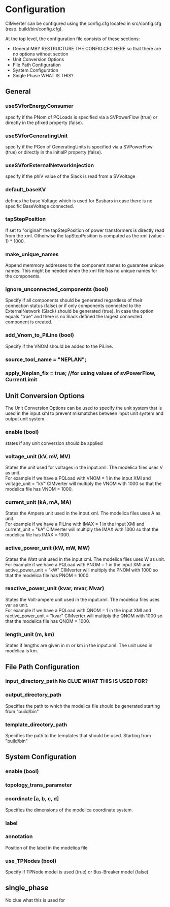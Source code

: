 # Configuration

CIMverter can be configured using the config.cfg located in src/config.cfg (resp. build/bin/config.cfg).  

At the top level, the configuration file consists of these sections:  
- General MBY RESTRUCTURE THE CONFIG.CFG HERE so that there are no options without section
- Unit Conversion Options
- File Path Configuration
- System Configuration
- Single Phase WHAT IS THIS?

## General 
### useSVforEnergyConsumer
specify if the PNom of PQLoads is specified via a SVPowerFlow (true) or directly in the pfixed property (false).

### useSVforGeneratingUnit
specify if the PGen of GeneratingUnits is specified via a SVPowerFlow (true) or directly in the initialP property (false).


### useSVforExternalNetworkInjection
specify if the phiV value of the Slack is read from a SVVoltage


### default_baseKV
defines the base Voltage which is used for Busbars in case there is no specific  BaseVoltage connected.

### tapStepPosition
If set to "original" the tapStepPosition of power transformers is directly read from the xml. Otherwise the tapStepPosition is computed as the xml (value - 1) * 1000.

### make_unique_names
Append memmory addresses to the component names to guarantee unique names. 
This might be needed when the xml file has no unique names for the components.

### ignore_unconnected_components (bool)
Specify if all components should be generated regardless of their connection status (false) or if only components connected to the ExternalNetwork (Slack) should be generated (true). In case the option equals "true" and there is no Slack defined the largest connected component is created.

### add_Vnom_to_PiLine (bool)
Specify if the VNOM should be added to the PiLine.

### source_tool_name = "NEPLAN";
### apply_Neplan_fix = true; //for using values of svPowerFlow, CurrentLimit


## Unit Conversion Options
The Unit Conversion Options can be used to specify the unit system that is used in the input.xml to prevent mismatches between input unit system and output unit system.  
### enable (bool)
states if any unit conversion should be applied
### voltage_unit (kV, mV, MV)
States the unit used for voltages in the input.xml. The modelica files uses V as unit.  
For example if we have a PQLoad with VNOM = 1 in the input XMl and voltage_unit = "kV" CIMverter will multiply the VNOM with 1000 so that the modelica file has VNOM = 1000.

### current_unit (kA, mA, MA)
States the Ampere unit used in the input.xml. The modelica files uses A as unit.  
For example if we have a PiLine with IMAX = 1 in the input XMl and current_unit = "kA" CIMverter will multiply the IMAX with 1000 so that the modelica file has IMAX = 1000.

### active_power_unit (kW, mW, MW)
States the Watt unit used in the input.xml. The modelica files uses W as unit.  
For example if we have a PQLoad with PNOM = 1 in the input XMl and active_power_unit = "kW" CIMverter will multiply the PNOM with 1000 so that the modelica file has PNOM = 1000.

### reactive_power_unit (kvar, mvar, Mvar)
States the Volt-ampere unit used in the input.xml. The modelica files uses var as unit.  
For example if we have a PQLoad with QNOM = 1 in the input XMl and ractive_power_unit = "kvar" CIMverter will multiply the QNOM with 1000 so that the modelica file has QNOM = 1000.

### length_unit (m, km)
States if lengths are given in m or km in the input.xml. The unit used in modelica is km.

## File Path Configuration

### input_directory_path No CLUE WHAT THIS IS USED FOR?

### output_directory_path
Specifies the path to which the modelica file should be generated starting from "build/bin"

### template_directory_path
Specifies the path to the templates that should be used. Starting from "build/bin"

## System Configuration

### enable (bool)

### topology_trans_parameter

### coordinate [a, b, c, d]
Specifies the dimensions of the modelica coordinate system.

### label 

### annotation 
Position of the label in the modelica file

### use_TPNodes (bool)
Specify if TPNode model is used (true) or Bus-Breaker model (false)

## single_phase
No clue what this is used for










